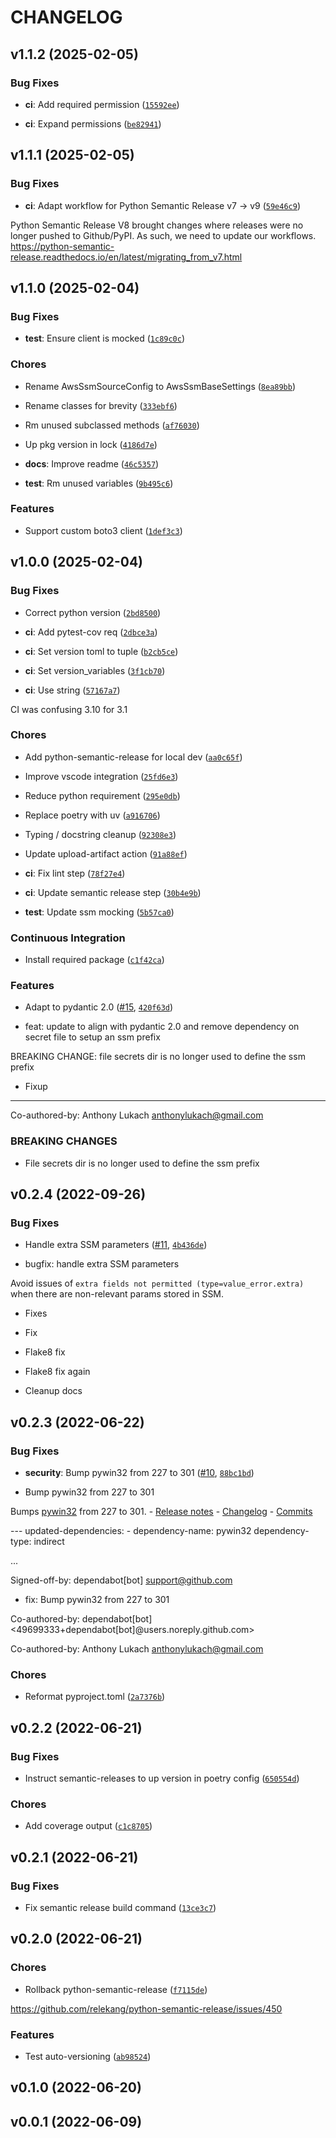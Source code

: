 # CHANGELOG


## v1.1.2 (2025-02-05)

### Bug Fixes

- **ci**: Add required permission
  ([`15592ee`](https://github.com/developmentseed/pydantic-ssm-settings/commit/15592eea7d8cc5d268ec4a6b5e11da744cd54114))

- **ci**: Expand permissions
  ([`be82941`](https://github.com/developmentseed/pydantic-ssm-settings/commit/be829419e680c28ea23f85298b77579e291cabe4))


## v1.1.1 (2025-02-05)

### Bug Fixes

- **ci**: Adapt workflow for Python Semantic Release v7 -> v9
  ([`59e46c9`](https://github.com/developmentseed/pydantic-ssm-settings/commit/59e46c9c83e5b600038360b0d5ce30475482e2bb))

Python Semantic Release V8 brought changes where releases were no longer pushed to Github/PyPI. As
  such, we need to update our workflows.
  https://python-semantic-release.readthedocs.io/en/latest/migrating_from_v7.html


## v1.1.0 (2025-02-04)

### Bug Fixes

- **test**: Ensure client is mocked
  ([`1c89c0c`](https://github.com/developmentseed/pydantic-ssm-settings/commit/1c89c0c1b1c5f91d57765d6c9930e525acdb68ca))

### Chores

- Rename AwsSsmSourceConfig to AwsSsmBaseSettings
  ([`8ea89bb`](https://github.com/developmentseed/pydantic-ssm-settings/commit/8ea89bb6029bf3e09aa3f759682bcece9dd0f8bf))

- Rename classes for brevity
  ([`333ebf6`](https://github.com/developmentseed/pydantic-ssm-settings/commit/333ebf6ea1abd3039bcce9b40995780564a7b30c))

- Rm unused subclassed methods
  ([`af76030`](https://github.com/developmentseed/pydantic-ssm-settings/commit/af76030ad1fd418423d626021cbe8d2771b84a44))

- Up pkg version in lock
  ([`4186d7e`](https://github.com/developmentseed/pydantic-ssm-settings/commit/4186d7e65d47b33f5af3d6f8c91873c3ad79fef5))

- **docs**: Improve readme
  ([`46c5357`](https://github.com/developmentseed/pydantic-ssm-settings/commit/46c53579be48185c0ecee64bdd3dd6f016ef74d1))

- **test**: Rm unused variables
  ([`9b495c6`](https://github.com/developmentseed/pydantic-ssm-settings/commit/9b495c62d17e0d8bec9536f6714e6dd69ec86b22))

### Features

- Support custom boto3 client
  ([`1def3c3`](https://github.com/developmentseed/pydantic-ssm-settings/commit/1def3c32bcde4b12c5951fc2db467ef0cedd9eb0))


## v1.0.0 (2025-02-04)

### Bug Fixes

- Correct python version
  ([`2bd8500`](https://github.com/developmentseed/pydantic-ssm-settings/commit/2bd850018f9642cd621c2422df921f43a4192db2))

- **ci**: Add pytest-cov req
  ([`2dbce3a`](https://github.com/developmentseed/pydantic-ssm-settings/commit/2dbce3aa3821cb995de94e3e55311440c5befaf5))

- **ci**: Set version toml to tuple
  ([`b2cb5ce`](https://github.com/developmentseed/pydantic-ssm-settings/commit/b2cb5ce44a9899657c7cfdc6cd21fc94e33bf5fa))

- **ci**: Set version_variables
  ([`3f1cb70`](https://github.com/developmentseed/pydantic-ssm-settings/commit/3f1cb70f8ba98905ed95385fba9272db8990a617))

- **ci**: Use string
  ([`57167a7`](https://github.com/developmentseed/pydantic-ssm-settings/commit/57167a764a186d1f652aa7ffb3d690696b0c414d))

CI was confusing 3.10 for 3.1

### Chores

- Add python-semantic-release for local dev
  ([`aa0c65f`](https://github.com/developmentseed/pydantic-ssm-settings/commit/aa0c65ff3c449efed159d79063f254e4cc5379e1))

- Improve vscode integration
  ([`25fd6e3`](https://github.com/developmentseed/pydantic-ssm-settings/commit/25fd6e3bd9784af621f475d981013536aa299896))

- Reduce python requirement
  ([`295e0db`](https://github.com/developmentseed/pydantic-ssm-settings/commit/295e0db3a3c17bea3881ec4d0268ea9fd07e7be9))

- Replace poetry with uv
  ([`a916706`](https://github.com/developmentseed/pydantic-ssm-settings/commit/a91670693992719aeadb2f206e192b0c293f4738))

- Typing / docstring cleanup
  ([`92308e3`](https://github.com/developmentseed/pydantic-ssm-settings/commit/92308e38a20b6c1174381d0b33dc01248036ed5f))

- Update upload-artifact action
  ([`91a88ef`](https://github.com/developmentseed/pydantic-ssm-settings/commit/91a88efdf48f0e8ff6ce72132dcf7e3466d01bb4))

- **ci**: Fix lint step
  ([`78f27e4`](https://github.com/developmentseed/pydantic-ssm-settings/commit/78f27e4de8473413c96359019a3532b8cada941d))

- **ci**: Update semantic release step
  ([`30b4e9b`](https://github.com/developmentseed/pydantic-ssm-settings/commit/30b4e9bfc87fcbaa29711db00f979fb95eed8b12))

- **test**: Update ssm mocking
  ([`5b57ca0`](https://github.com/developmentseed/pydantic-ssm-settings/commit/5b57ca0ad2fcedf7e05db7bcde4f3b9288d7037f))

### Continuous Integration

- Install required package
  ([`c1f42ca`](https://github.com/developmentseed/pydantic-ssm-settings/commit/c1f42cab80d71c4c2481f1536acc42dfeb06de66))

### Features

- Adapt to pydantic 2.0 ([#15](https://github.com/developmentseed/pydantic-ssm-settings/pull/15),
  [`420f63d`](https://github.com/developmentseed/pydantic-ssm-settings/commit/420f63d7ae1df1f20429d1052de6c5aef2ecf2ee))

* feat: update to align with pydantic 2.0 and remove dependency on secret file to setup an ssm
  prefix

BREAKING CHANGE: file secrets dir is no longer used to define the ssm prefix

* Fixup

---------

Co-authored-by: Anthony Lukach <anthonylukach@gmail.com>

### BREAKING CHANGES

- File secrets dir is no longer used to define the ssm prefix


## v0.2.4 (2022-09-26)

### Bug Fixes

- Handle extra SSM parameters
  ([#11](https://github.com/developmentseed/pydantic-ssm-settings/pull/11),
  [`4b436de`](https://github.com/developmentseed/pydantic-ssm-settings/commit/4b436de1f2ed5eaef5ec91872b68b34c351ea909))

* bugfix: handle extra SSM parameters

Avoid issues of `extra fields not permitted (type=value_error.extra)` when there are non-relevant
  params stored in SSM.

* Fixes

* Fix

* Flake8 fix

* Flake8 fix again

* Cleanup docs


## v0.2.3 (2022-06-22)

### Bug Fixes

- **security**: Bump pywin32 from 227 to 301
  ([#10](https://github.com/developmentseed/pydantic-ssm-settings/pull/10),
  [`88bc1bd`](https://github.com/developmentseed/pydantic-ssm-settings/commit/88bc1bd3c52fd14e4dfa39d6e8d54e1e7073ad50))

* Bump pywin32 from 227 to 301

Bumps [pywin32](https://github.com/mhammond/pywin32) from 227 to 301. - [Release
  notes](https://github.com/mhammond/pywin32/releases) -
  [Changelog](https://github.com/mhammond/pywin32/blob/main/CHANGES.txt) -
  [Commits](https://github.com/mhammond/pywin32/commits)

--- updated-dependencies: - dependency-name: pywin32 dependency-type: indirect

...

Signed-off-by: dependabot[bot] <support@github.com>

* fix: Bump pywin32 from 227 to 301

Co-authored-by: dependabot[bot] <49699333+dependabot[bot]@users.noreply.github.com>

Co-authored-by: Anthony Lukach <anthonylukach@gmail.com>

### Chores

- Reformat pyproject.toml
  ([`2a7376b`](https://github.com/developmentseed/pydantic-ssm-settings/commit/2a7376be3efb5644f165bdedb2be658f40666761))


## v0.2.2 (2022-06-21)

### Bug Fixes

- Instruct semantic-releases to up version in poetry config
  ([`650554d`](https://github.com/developmentseed/pydantic-ssm-settings/commit/650554df56e479d64039418a0738d80901b19432))

### Chores

- Add coverage output
  ([`c1c8705`](https://github.com/developmentseed/pydantic-ssm-settings/commit/c1c8705510b3f8008c32f66a440757dd41b03916))


## v0.2.1 (2022-06-21)

### Bug Fixes

- Fix semantic release build command
  ([`13ce3c7`](https://github.com/developmentseed/pydantic-ssm-settings/commit/13ce3c7106d180c44a51462cdab497391afa21ea))


## v0.2.0 (2022-06-21)

### Chores

- Rollback python-semantic-release
  ([`f7115de`](https://github.com/developmentseed/pydantic-ssm-settings/commit/f7115de92dadb187b67f5754bc6109061e15ff00))

https://github.com/relekang/python-semantic-release/issues/450

### Features

- Test auto-versioning
  ([`ab98524`](https://github.com/developmentseed/pydantic-ssm-settings/commit/ab98524d205d0b6567f2221b6804238cbab87568))


## v0.1.0 (2022-06-20)


## v0.0.1 (2022-06-09)

